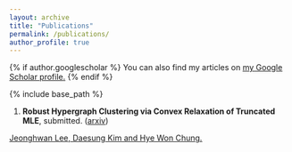 ```yaml
---
layout: archive
title: "Publications"
permalink: /publications/
author_profile: true
---
```


{% if author.googlescholar %}
  You can also find my articles on <u><a href="{https://scholar.google.com/citations?user=s9LzirIAAAAJ&hl=ko}">my Google Scholar profile</a>.</u>
{% endif %}

{% include base_path %}

1. **Robust Hypergraph Clustering via Convex Relaxation of Truncated MLE**, submitted. ([arxiv](https://arxiv.org/abs/2003.10038))  

<ins>Jeonghwan Lee<ins>, Daesung Kim and Hye Won Chung.

<!--
{% for post in site.publications reversed %}
  {% include archive-single.html %}
{% endfor %}
-->
